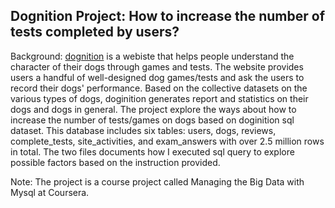 ## Dognition Project: How to increase the number of tests completed by users?

Background: [dognition](https://www.dognition.com/) is a webiste that helps people understand the character of their dogs through games and tests. The website provides users a handful of well-designed dog games/tests and ask the users to record their dogs' performance. Based on the collective datasets on the various types of dogs, doginition generates report and statistics on their dogs and dogs in general. The project explore the ways about how to increase the number of tests/games on dogs based on doginition sql dataset. This database includes six tables: users, dogs, reviews, complete_tests, site_activities, and exam_answers with over 2.5 million rows in total. The two files documents how I executed sql query to explore possible factors based on the instruction provided.

Note: The project is a course project called Managing the Big Data with Mysql at Coursera.
